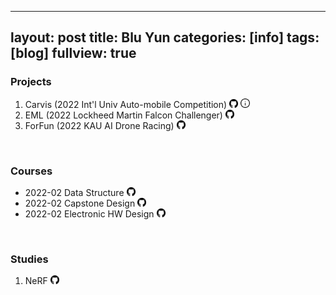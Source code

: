 

---
layout: post
title: Blu Yun
categories: [info]
tags: [blog]
fullview: true
---
<html>
<head>
    <title>blu-y</title>
    <link rel="icon" href="https://avatars.githubusercontent.com/u/102652794?s=16&amp;v=4">
    <style>
        @import url('https://fonts.googleapis.com/css2?family=Noto+Sans+KR:wght@300&display=swap');
    </style>
    <meta charset="utf-8">
    <!-- Google tag (gtag.js) -->
    <script async src="https://www.googletagmanager.com/gtag/js?id=G-WMJZTPCRML"></script>
    <script>
        window.dataLayer = window.dataLayer || [];
        function gtag() { dataLayer.push(arguments); }
        gtag('js', new Date());
        gtag('config', 'G-WMJZTPCRML');
    </script>
</head>
<body>
    <h3>Projects</h3>
    <ol>
        <li>Carvis (2022 Int'l Univ Auto-mobile Competition) <a href="https://github.com/blu-y/carvis/" target="_blank"><img
                    src="https://github.com/blu-y/blu-y.github.io/blob/main/src/github.png?raw=true" width="14"
                    height="14"></a> <a href="https://blu-y.github.io/carvis/" target="_blank"><img
                    src="https://github.com/blu-y/blu-y.github.io/blob/main/src/info.png?raw=true" width="15"
                    height="15"></a></li>
        <li>EML (2022 Lockheed Martin Falcon Challenger) <a href="https://github.com/blu-y/EML/" target="_blank"><img
                    src="https://github.com/blu-y/blu-y.github.io/blob/main/src/github.png?raw=true" width="14"
                    height="14"></a></li>
        <li>ForFun (2022 KAU AI Drone Racing) <a href="https://github.com/blu-y/KDR_ForFun/" target="_blank"><img
                    src="https://github.com/blu-y/blu-y.github.io/blob/main/src/github.png?raw=true" width="14"
                    height="14"></a></li>
    </ol>
    <br>
    <h3>Courses</h3>
    <ul>
        <li>2022-02 Data Structure <a href="https://github.com/blu-y/2202DS/" target="_blank"><img
                    src="https://github.com/blu-y/blu-y.github.io/blob/main/src/github.png?raw=true" width="14"
                    height="14"></a></li>
        <li>2022-02 Capstone Design <a href="https://github.com/blu-y/2202CD/" target="_blank"><img
                    src="https://github.com/blu-y/blu-y.github.io/blob/main/src/github.png?raw=true" width="14"
                    height="14"></a></li>
        <li>2022-02 Electronic HW Design <a href="https://github.com/blu-y/2202EHD/" target="_blank"><img
                    src="https://github.com/blu-y/blu-y.github.io/blob/main/src/github.png?raw=true" width="14"
                    height="14"></a></li>
    </ul>
    <br>
    <h3>Studies</h3>
    <ol>
        <li>NeRF <a href="https://github.com/blu-y/note/tree/main/Studies/NeRF/" target="_blank"><img
            src="https://github.com/blu-y/blu-y.github.io/blob/main/src/github.png?raw=true" width="14"
            height="14"></a></li>
    </ol>
</body>
</html>